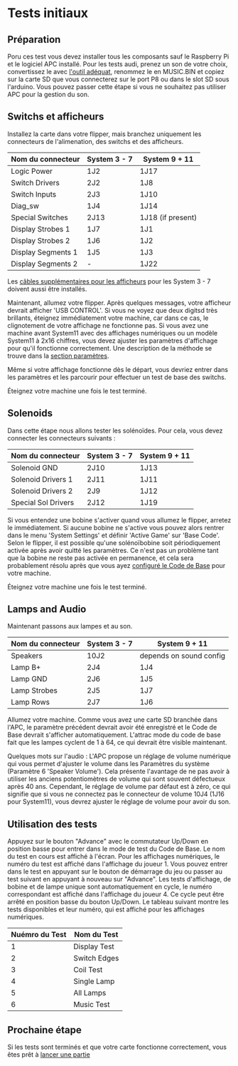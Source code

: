 # Tests initiaux

## Préparation

Poru ces test vous devez installer tous les composants sauf le Raspberry Pi et le logiciel APC installé.
Pour les tests audi, prenez un son de votre choix, convertissez le avec [l'outil adéquat](https://github.com/AmokSolderer/APC/blob/master/DOC/UsefulSWtools.md), renommez le en MUSIC.BIN et copiez sur la carte SD que vous connecterez sur le port P8 ou dans le slot SD sous l'arduino. Vous pouvez passer cette étape si vous ne souhaitez pas utiliser APC pour la gestion du son.

## Switchs et afficheurs

Installez la carte dans votre flipper, mais branchez uniquement les connecteurs de l'alimenation, des switchs et des afficheurs.

| Nom du connecteur | System 3 - 7 | System 9 + 11 |
|--|--|--|
| Logic Power | 1J2 | 1J17 |
| Switch Drivers | 2J2 | 1J8 |
| Switch Inputs | 2J3 | 1J10 |
| Diag_sw | 1J4 | 1J14 |
| Special Switches | 2J13 | 1J18 (if present) |
| Display Strobes 1 | 1J7 | 1J1 |
| Display Strobes 2 | 1J6 | 1J2 |
| Display Segments 1 | 1J5 | 1J3 |
| Display Segments 2 | - | 1J22 |

Les [câbles supplémentaires pour les afficheurs](https://github.com/AmokSolderer/APC/blob/master/DOC/Prepare.md#system-7) pour les System 3 - 7 doivent aussi être installés.

Maintenant, allumez votre flipper. Après quelques messages, votre afficheur devrait afficher 'USB CONTROL'. Si vous ne voyez que deux digitsd très brillants, éteignez immédiatement votre machine, car dans ce cas, le clignotement de votre affichage ne fonctionne pas.
Si vous avez une machine avant System11 avec des affichages numériques ou un modèle System11 à 2x16 chiffres, vous devez ajuster les paramètres d'affichage pour qu'il fonctionne correctement. Une description de la méthode se trouve dans la [section paramètres](https://github.com/AmokSolderer/APC/blob/master/DOC/Settings.md).

Même si votre affichage fonctionne dès le départ, vous devriez entrer dans les paramètres et les parcourir pour effectuer un test de base des switchs.

Éteignez votre machine une fois le test terminé.

## Solenoids

Dans cette étape nous allons tester les solénoïdes. Pour cela, vous devez connecter les connecteurs suivants :

| Nom du connecteur  | System 3 - 7 | System 9 + 11 |
|--|--|--|
| Solenoid GND | 2J10 | 1J13 |
| Solenoid Drivers 1 | 2J11 | 1J11 |
| Solenoid Drivers 2 | 2J9 | 1J12 |
| Special Sol Drivers | 2J12 | 1J19 |

Si vous entendez une bobine s'activer quand vous allumez le flipper, arretez le immédiatement.
Si aucune bobine ne s'active vous pouvez alors rentrer dans le menu 'System Settings' et définir 'Active Game' sur 'Base Code'.  
Selon le flipper, il est possible qu'une solénoïbobine soit périodiquement activée après avoir quitté les paramètres. Ce n'est pas un problème tant que la bobine ne reste pas activée en permanence, et cela sera probablement résolu après que vous ayez [configuré le Code de Base](https://github.com/AmokSolderer/APC/blob/master/DOC/SetUpBC.md) pour votre machine.

Éteignez votre machine une fois le test terminé.

## Lamps and Audio

Maintenant passons aux lampes et au son.


| Nom du connecteur | System 3 - 7 | System 9 + 11 |
|--|--|--|
| Speakers | 10J2 | depends on sound config |
| Lamp B+ | 2J4 | 1J4 |
| Lamp GND | 2J6 | 1J5 |
| Lamp Strobes | 2J5 | 1J7 |
| Lamp Rows | 2J7 | 1J6 |

Allumez votre machine. Comme vous avez une carte SD branchée dans l'APC, le paramètre précédent devrait avoir été enregistré et le Code de Base devrait s'afficher automatiquement. L'attrac mode du code de base fait que les lampes cyclent de 1 à 64, ce qui devrait être visible maintenant.

Quelques mots sur l'audio :
L'APC propose un réglage de volume numérique qui vous permet d'ajuster le volume dans les Paramètres du système (Paramètre 6 'Speaker Volume'). Cela présente l'avantage de ne pas avoir à utiliser les anciens potentiomètres de volume qui sont souvent défectueux après 40 ans. Cependant, le réglage de volume par défaut est à zéro, ce qui signifie que si vous ne connectez pas le connecteur de volume 10J4 (1J16 pour System11), vous devrez ajuster le réglage de volume pour avoir du son.

## Utilisation des tests

Appuyez sur le bouton "Advance" avec le commutateur Up/Down en position basse pour entrer dans le mode de test du Code de Base.
Le nom du test en cours est affiché à l'écran. Pour les affichages numériques, le numéro du test est affiché dans l'affichage du joueur 1. Vous pouvez entrer dans le test en appuyant sur le bouton de démarrage du jeu ou passer au test suivant en appuyant à nouveau sur "Advance". Les tests d'affichage, de bobine et de lampe unique sont automatiquement en cycle, le numéro correspondant est affiché dans l'affichage du joueur 4. Ce cycle peut être arrêté en position basse du bouton Up/Down.
Le tableau suivant montre les tests disponibles et leur numéro, qui est affiché pour les affichages numériques.

| Nuémro du Test | Nom du Test |
|--|--|
| 1 | Display Test |
| 2 | Switch Edges |
| 3 | Coil Test |
| 4 | Single Lamp |
| 5 | All Lamps |
| 6 | Music Test |

## Prochaine étape

Si les tests sont terminés et que votre carte fonctionne correctement, vous êtes prêt à [lancer une partie](https://github.com/AmokSolderer/APC/blob/master/DOC/RunGame.md)